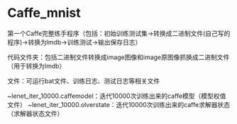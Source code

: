 # Caffe_mnist
第一个Caffe完整练手程序（包括：初始训练测试集->转换成二进制文件(自己写的程序)->转换为lmdb->训练测试->输出保存日志）

代码文件夹：包括二进制文件转换成image图像和image原图像抓换成二进制文件（用于转换为lmdb）

文件：可运行bat文件、训练日志、测试日志等相关文件

~lenet_iter_10000.caffemodel：迭代10000次训练出来的caffe模型（模型权值文件）
~lenet_iter_10000.olverstate：迭代10000次训练出来的caffe求解器状态（求解器状态文件）


